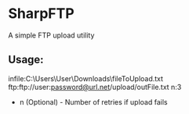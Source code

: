 # SharpFTP

A simple FTP upload utility

## Usage:

infile:C:\\Users\\User\\Downloads\\fileToUpload.txt ftp:ftp://user:password@url.net/upload/outFile.txt n:3
* n (Optional) - Number of retries if upload fails